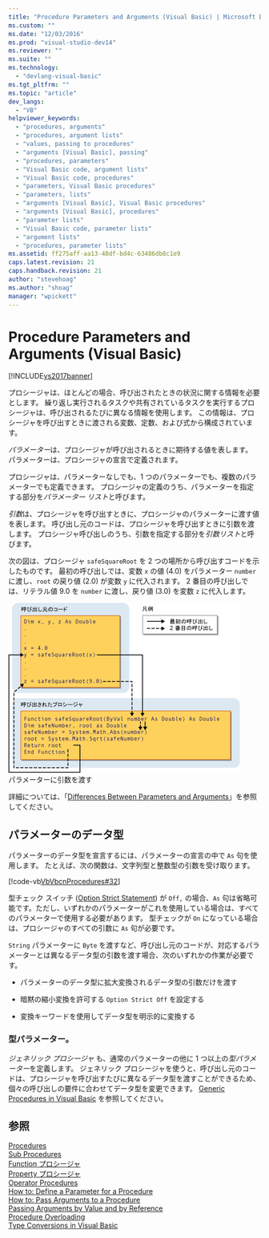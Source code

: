 ```yaml
---
title: "Procedure Parameters and Arguments (Visual Basic) | Microsoft Docs"
ms.custom: ""
ms.date: "12/03/2016"
ms.prod: "visual-studio-dev14"
ms.reviewer: ""
ms.suite: ""
ms.technology: 
  - "devlang-visual-basic"
ms.tgt_pltfrm: ""
ms.topic: "article"
dev_langs: 
  - "VB"
helpviewer_keywords: 
  - "procedures, arguments"
  - "procedures, argument lists"
  - "values, passing to procedures"
  - "arguments [Visual Basic], passing"
  - "procedures, parameters"
  - "Visual Basic code, argument lists"
  - "Visual Basic code, procedures"
  - "parameters, Visual Basic procedures"
  - "parameters, lists"
  - "arguments [Visual Basic], Visual Basic procedures"
  - "arguments [Visual Basic], procedures"
  - "parameter lists"
  - "Visual Basic code, parameter lists"
  - "argument lists"
  - "procedures, parameter lists"
ms.assetid: ff275aff-aa13-40df-bd4c-63486db8c1e9
caps.latest.revision: 21
caps.handback.revision: 21
author: "stevehoag"
ms.author: "shoag"
manager: "wpickett"
---
```

# Procedure Parameters and Arguments (Visual Basic)
[!INCLUDE[vs2017banner](../../../../csharp/includes/vs2017banner.md)]

プロシージャは、ほとんどの場合、呼び出されたときの状況に関する情報を必要とします。  繰り返し実行されるタスクや共有されているタスクを実行するプロシージャは、呼び出されるたびに異なる情報を使用します。  この情報は、プロシージャを呼び出すときに渡される変数、定数、および式から構成されています。  
  
 *パラメーター*は、プロシージャが呼び出されるときに期待する値を表します。  パラメーターは、プロシージャの宣言で定義されます。  
  
 プロシージャは、パラメーターなしでも、1 つのパラメーターでも、複数のパラメーターでも定義できます。  プロシージャの定義のうち、パラメーターを指定する部分を*パラメーター リスト*と呼びます。  
  
 *引数*は、プロシージャを呼び出すときに、プロシージャのパラメーターに渡す値を表します。  呼び出し元のコードは、プロシージャを呼び出すときに引数を渡します。  プロシージャ呼び出しのうち、引数を指定する部分を*引数リスト*と呼びます。  
  
 次の図は、プロシージャ `safeSquareRoot` を 2 つの場所から呼び出すコードを示したものです。  最初の呼び出しでは、変数 `x` の値 \(4.0\) をパラメーター `number` に渡し、`root` の戻り値 \(2.0\) が変数 `y` に代入されます。  2 番目の呼び出しでは、リテラル値 9.0 を `number` に渡し、戻り値 \(3.0\) を変数 `z` に代入します。  
  
 ![パラメーターに引数を渡すグラフィック ダイアグラム](../../../../visual-basic/programming-guide/language-features/procedures/media/parametersargue.gif "ParametersArgue")  
パラメーターに引数を渡す  
  
 詳細については、「[Differences Between Parameters and Arguments](../../../../visual-basic/programming-guide/language-features/procedures/differences-between-parameters-and-arguments.md)」を参照してください。  
  
## パラメーターのデータ型  
 パラメーターのデータ型を宣言するには、パラメーターの宣言の中で `As` 句を使用します。  たとえば、次の関数は、文字列型と整数型の引数を受け取ります。  
  
 [!code-vb[VbVbcnProcedures#32](../../../../visual-basic/programming-guide/language-features/procedures/codesnippet/VisualBasic/procedure-parameters-and-arguments_1.vb)]  
  
 型チェック スイッチ \([Option Strict Statement](../../../../visual-basic/language-reference/statements/option-strict-statement.md)\) が `Off,` の場合、`As` 句は省略可能です。ただし、いずれかのパラメーターがこれを使用している場合は、すべてのパラメーターで使用する必要があります。  型チェックが `On` になっている場合は、プロシージャのすべての引数に `As` 句が必要です。  
  
 `String` パラメーターに `Byte` を渡すなど、呼び出し元のコードが、対応するパラメーターとは異なるデータ型の引数を渡す場合、次のいずれかの作業が必要です。  
  
-   パラメーターのデータ型に拡大変換されるデータ型の引数だけを渡す  
  
-   暗黙の縮小変換を許可する `Option Strict Off` を設定する  
  
-   変換キーワードを使用してデータ型を明示的に変換する  
  
### 型パラメーター。  
 *ジェネリック プロシージャ* も、通常のパラメーターの他に 1 つ以上の*型パラメーター*を定義します。  ジェネリック プロシージャを使うと、呼び出し元のコードは、プロシージャを呼び出すたびに異なるデータ型を渡すことができるため、個々の呼び出しの要件に合わせてデータ型を変更できます。  [Generic Procedures in Visual Basic](../../../../visual-basic/programming-guide/language-features/data-types/generic-procedures.md) を参照してください。  
  
## 参照  
 [Procedures](../../../../visual-basic/programming-guide/language-features/procedures/index.md)   
 [Sub Procedures](../../../../visual-basic/programming-guide/language-features/procedures/sub-procedures.md)   
 [Function プロシージャ](../../../../visual-basic/programming-guide/language-features/procedures/function-procedures.md)   
 [Property プロシージャ](../../../../visual-basic/programming-guide/language-features/procedures/property-procedures.md)   
 [Operator Procedures](../../../../visual-basic/programming-guide/language-features/procedures/operator-procedures.md)   
 [How to: Define a Parameter for a Procedure](../../../../visual-basic/programming-guide/language-features/procedures/how-to-define-a-parameter-for-a-procedure.md)   
 [How to: Pass Arguments to a Procedure](../../../../visual-basic/programming-guide/language-features/procedures/how-to-pass-arguments-to-a-procedure.md)   
 [Passing Arguments by Value and by Reference](../../../../visual-basic/programming-guide/language-features/procedures/passing-arguments-by-value-and-by-reference.md)   
 [Procedure Overloading](../../../../visual-basic/programming-guide/language-features/procedures/procedure-overloading.md)   
 [Type Conversions in Visual Basic](../../../../visual-basic/programming-guide/language-features/data-types/type-conversions.md)